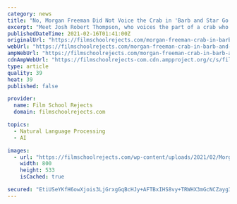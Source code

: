 ```yaml
---
category: news
title: "No, Morgan Freeman Did Not Voice the Crab in 'Barb and Star Go to Vista Del Mar'"
excerpt: "Meet Josh Robert Thompson, who voices the part of a crab who sounds a lot like Morgan Freeman in the movie Barb and Star Go to Vista Del Mar."
publishedDateTime: 2021-02-16T01:41:00Z
originalUrl: "https://filmschoolrejects.com/morgan-freeman-crab-in-barb-and-star-go-to-vista-del-mar/"
webUrl: "https://filmschoolrejects.com/morgan-freeman-crab-in-barb-and-star-go-to-vista-del-mar/"
ampWebUrl: "https://filmschoolrejects.com/morgan-freeman-crab-in-barb-and-star-go-to-vista-del-mar/?amp"
cdnAmpWebUrl: "https://filmschoolrejects-com.cdn.ampproject.org/c/s/filmschoolrejects.com/morgan-freeman-crab-in-barb-and-star-go-to-vista-del-mar/?amp"
type: article
quality: 39
heat: 39
published: false

provider:
  name: Film School Rejects
  domain: filmschoolrejects.com

topics:
  - Natural Language Processing
  - AI

images:
  - url: "https://filmschoolrejects.com/wp-content/uploads/2021/02/Morgan-Freeman-crab-Barb-and-Star-Go-to-Vista-Del-Mar.jpg"
    width: 800
    height: 533
    isCached: true

secured: "EtiUSeYKfH6owXjois3LjGrxgGqBcHJy+AFTBxIHS8vy+TRWHX3mGcNCZayg3yP+wcY3uZxf9beowVjT4PgiOMGIqnrhjTjY8mBqmjmweyadQZgQv2wsU86nrm70RZYoXxqPYYLO4vjdPahdJ6p8fxYfTo2Rd/rUzKitxhhhD98wJCSrBqwqMhExqyMOHDxtjhxLKux9MpnTVaTFMfDregXnDmDqo5S/H78jUf/To9eFN0MCNHNivABurCg4+eljnPgpMXjPA9HMmlwvCMQg5YffyJ3L0xwrQ0RZ59Ex1W0w8FuhXB4fzTjl3zsapUIDMfh9oJBfOIFDvHpTTtraM6rNaKJWD2e7UYQT/tfqROY=;/IM+czp2Kt5RldYtH01+ZQ=="
---
```



